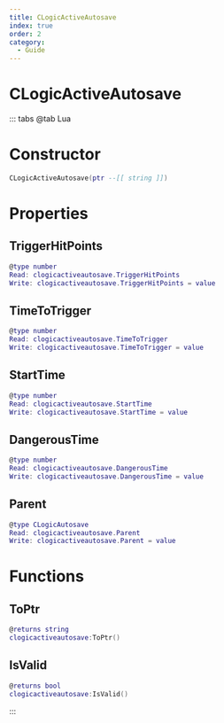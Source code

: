 ```yaml
---
title: CLogicActiveAutosave
index: true
order: 2
category:
  - Guide
---
```


# CLogicActiveAutosave

::: tabs
@tab Lua
# Constructor
```lua
CLogicActiveAutosave(ptr --[[ string ]])
```
# Properties
## TriggerHitPoints 
```lua
@type number
Read: clogicactiveautosave.TriggerHitPoints
Write: clogicactiveautosave.TriggerHitPoints = value
```
## TimeToTrigger 
```lua
@type number
Read: clogicactiveautosave.TimeToTrigger
Write: clogicactiveautosave.TimeToTrigger = value
```
## StartTime 
```lua
@type number
Read: clogicactiveautosave.StartTime
Write: clogicactiveautosave.StartTime = value
```
## DangerousTime 
```lua
@type number
Read: clogicactiveautosave.DangerousTime
Write: clogicactiveautosave.DangerousTime = value
```
## Parent 
```lua
@type CLogicAutosave
Read: clogicactiveautosave.Parent
Write: clogicactiveautosave.Parent = value
```
# Functions
## ToPtr
```lua
@returns string
clogicactiveautosave:ToPtr()
```
## IsValid
```lua
@returns bool
clogicactiveautosave:IsValid()
```

:::